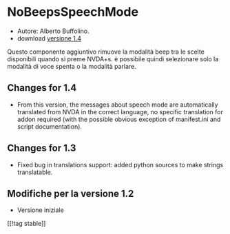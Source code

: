 # NoBeepsSpeechMode #

*	 Autore: Alberto Buffolino.
*	 download [versione 1.4][1]

Questo componente aggiuntivo rimuove la modalità beep tra le scelte
disponibili quando si preme NVDA+s. è possibile quindi selezionare solo la
modalità di voce spenta o la modalità parlare.

## Changes for 1.4 ##
*	 From this version, the messages about speech mode are automatically
   translated from NVDA in the correct language, no specific translation for
   addon required (with the possible obvious exception of manifest.ini and
   script documentation).

## Changes for 1.3 ##
*	 Fixed bug in translations support: added python sources to make strings
   translatable.

## Modifiche per la versione 1.2 ##
*	 Versione iniziale

[[!tag stable]]

[1]: http://addons.nvda-project.org/files/get.php?file=nb
